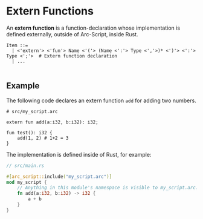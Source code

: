 # Extern Functions

An **extern function** is a function-declaration whose implementation is defined externally, outside of Arc-Script, inside Rust.

<pre>
<code>Item ::=
  | <'extern'> <'fun'> Name <'('> (Name <':'> Type <','>)* <')'> <':'> Type <';'>  # Extern function declaration
  | ...
</code>
</pre>

## Example

The following code declares an extern function `add` for adding two numbers.

```text
# src/my_script.arc

extern fun add(a:i32, b:i32): i32;

fun test(): i32 {
    add(1, 2) # 1+2 = 3
}
```

The implementation is defined inside of Rust, for example:

```rust
// src/main.rs

#[arc_script::include("my_script.arc")]
mod my_script {
    // Anything in this module's namespace is visible to my_script.arc.
    fn add(a:i32, b:i32) -> i32 {
        a + b
    }
}
```
